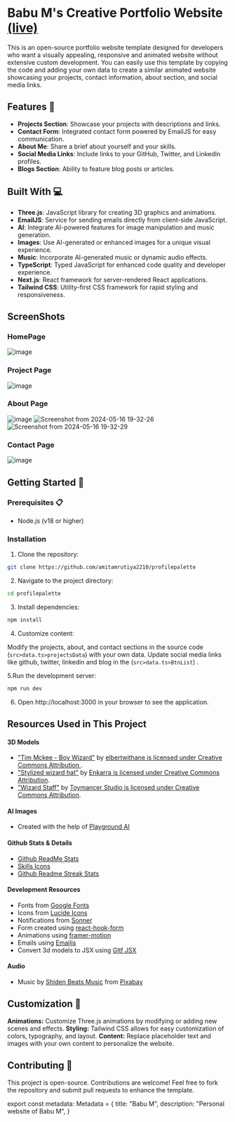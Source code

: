 # Babu M's Creative Portfolio Website [(live)](https://profilepalette.vercel.app/)

This is an open-source portfolio website template designed for developers who want a visually appealing, responsive and animated website without extensive custom development. You can easily use this template by copying the code and adding your own data to create a similar animated website showcasing your projects, contact information, about section, and social media links.

## Features 🚀

- **Projects Section**: Showcase your projects with descriptions and links.
- **Contact Form**: Integrated contact form powered by EmailJS for easy communication.
- **About Me**: Share a brief about yourself and your skills.
- **Social Media Links**: Include links to your GitHub, Twitter, and LinkedIn profiles.
- **Blogs Section**: Ability to feature blog posts or articles.

## Built With 💻

- **Three.js**: JavaScript library for creating 3D graphics and animations.
- **EmailJS**: Service for sending emails directly from client-side JavaScript.
- **AI**: Integrate AI-powered features for image manipulation and music generation.
- **Images**: Use AI-generated or enhanced images for a unique visual experience.
- **Music**: Incorporate AI-generated music or dynamic audio effects.
- **TypeScript**: Typed JavaScript for enhanced code quality and developer experience.
- **Next.js**: React framework for server-rendered React applications.
- **Tailwind CSS**: Utility-first CSS framework for rapid styling and responsiveness.

## ScreenShots

### HomePage
![image](https://github.com/amitamrutiya2210/profilepalette/assets/91112485/8aba5692-0431-4831-82ed-bcc807b94c95)

### Project Page
![image](https://github.com/amitamrutiya2210/profilepalette/assets/91112485/c4e2a11f-8c72-4e8c-87c8-66a1edb80ff0)

### About Page
![image](https://github.com/amitamrutiya2210/profilepalette/assets/91112485/7ee96286-8e83-4c80-9aa6-7447115f4398)
![Screenshot from 2024-05-16 19-32-26](https://github.com/amitamrutiya2210/profilepalette/assets/91112485/d3f59a07-9c41-4adb-97c9-57c9a8785206)
![Screenshot from 2024-05-16 19-32-29](https://github.com/amitamrutiya2210/profilepalette/assets/91112485/e4af01fd-88c6-49fb-9257-5ab99e5ec930)

### Contact Page
![image](https://github.com/amitamrutiya2210/profilepalette/assets/91112485/8a30298b-0213-4e8d-b052-694e6e821f8f)


## Getting Started 🏁

### Prerequisites 📋

- Node.js (v18 or higher)

### Installation

1. Clone the repository:

  ```bash
  git clone https://github.com/amitamrutiya2210/profilepalette
  ```

2. Navigate to the project directory:

  ```bash
  cd profilepalette
  ```

3. Install dependencies:

  ```bash
  npm install
  ```
   
4. Customize content:

  Modify the projects, about, and contact sections in the source code (`src>data.ts>projectsData`) with your own data.
  Update social media links like github, twitter, linkedin and blog in the (`src>data.ts>BtnList`) .


5.Run the development server:

  ```bash
  npm run dev
  ```

6. Open http://localhost:3000 in your browser to see the application.


## Resources Used in This Project

#### 3D Models

- ["Tim Mckee - Boy Wizard"](https://skfb.ly/6YATu) by [elbertwithane is licensed under Creative Commons Attribution ](http://creativecommons.org/licenses/by/4.0/).
- ["Stylized wizard hat"](https://skfb.ly/ozxOQ) by [Enkarra is licensed under Creative Commons Attribution](http://creativecommons.org/licenses/by/4.0/).
- ["Wizard Staff"](https://skfb.ly/6QYZw) by [Toymancer Studio is licensed under Creative Commons Attribution](http://creativecommons.org/licenses/by/4.0/).

#### AI Images

- Created with the help of [Playground AI](https://playgroundai.com/)

#### Github Stats & Details

- [Github ReadMe Stats](https://github.com/anuraghazra/github-readme-stats)
- [Skills Icons](https://github.com/tandpfun/skill-icons)
- [Github Readme Streak Stats](https://github.com/denvercoder1/github-readme-streak-stats)

#### Development Resources

- Fonts from [Google Fonts](https://fonts.google.com/) <br />
- Icons from [Lucide Icons](https://lucide.dev/) <br />
- Notifications from [Sonner](https://sonner.emilkowal.ski/) <br />
- Form created using [react-hook-form](https://react-hook-form.com/) <br />
- Animations using [framer-motion](https://www.framer.com/motion/) <br />
- Emails using [Emailjs](https://www.emailjs.com/) <br />
- Convert 3d models to JSX using [Gltf JSX](https://github.com/pmndrs/gltfjsx)

#### Audio 

- Music by <a href="https://pixabay.com/users/shidenbeatsmusic-25676252/?utm_source=link-attribution&utm_medium=referral&utm_campaign=music&utm_content=20772">Shiden Beats Music</a> from <a href="https://pixabay.com/music//?utm_source=link-attribution&utm_medium=referral&utm_campaign=music&utm_content=20772">Pixabay</a>

## Customization 🎨
**Animations:** Customize Three.js animations by modifying or adding new scenes and effects.
**Styling:** Tailwind CSS allows for easy customization of colors, typography, and layout.
**Content:** Replace placeholder text and images with your own content to personalize the website.

## Contributing 🤝
This project is open-source. Contributions are welcome! Feel free to fork the repository and submit pull requests to enhance the template.

export const metadata: Metadata = {
  title: "Babu M",
  description: "Personal website of Babu M",
}
